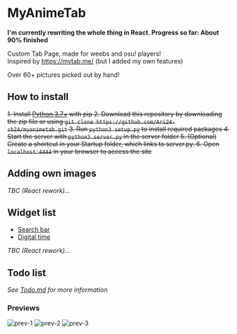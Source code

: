 # MyAnimeTab

**I'm currently rewriting the whole thing in React. Progress so far: About 90% finished**

Custom Tab Page, made for weebs and osu! players!  
Inspired by https://mytab.me/ (but I added my own features)  
  
Over 60+ pictures picked out by hand!

## How to install

~~1. Install [Python 3.7+](https://www.python.org/downloads/release/python-370/) with pip
2. Download this repository by downloading the zip file or using ``git clone https://github.com/Ari24-cb24/myanimetab.git``
3. Run ``python3 setup.py`` to install required packages
4. Start the server with ``python3 server.py`` in the server folder
5. (Optional) Create a shortcut in your Startup folder, which links to server.py.
6. Open ``localhost:4444`` in your browser to access the site~~

## Adding own images

<i> TBC (React rework)... </i>

## Widget list
- <a href="#Search-bar"> Search bar </a>
- <a href="#Digital-time"> Digital time </a>

<i> TBC (React rework)... </i>

## Todo list

<i> See [Todo.md](https://github.com/Ari24-cb24/myanimetab/blob/master/TODO.md) for more information </i>


### Previews

![prev-1](https://i.imgur.com/hzJJox4.png)
![prev-2](https://i.imgur.com/sMK2wqJ.png)
![prev-3](https://i.imgur.com/ePqod2K.png)
